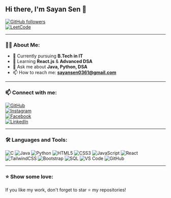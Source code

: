 ## Hi there, I'm **Sayan Sen** 👋

[![GitHub followers](https://img.shields.io/github/followers/Sayan0361?label=Follow&style=social)](https://github.com/Sayan0361)  
[![LeetCode](https://img.shields.io/badge/LeetCode-Profile-orange?style=flat&logo=leetcode)](https://leetcode.com/u/Sayan_Sen/)

---

### 👨‍💻 **About Me**:
- 🔭 Currently pursuing **B.Tech in IT**
- 🌱 Learning **React.js** & **Advanced DSA**
- 💬 Ask me about **Java, Python, DSA**
- 📫 How to reach me: [**sayansen0361@gmail.com**](mailto:sayansen0361@gmail.com)
  
---

### 📫 **Connect with me**:

[![GitHub](https://img.shields.io/badge/GitHub-181717?style=flat&logo=github)](https://github.com/Sayan0361)  
[![Instagram](https://img.shields.io/badge/Instagram-E4405F?style=flat&logo=instagram&logoColor=white)](https://www.instagram.com/sayan_sen007/)  
[![Facebook](https://img.shields.io/badge/Facebook-1877F2?style=flat&logo=facebook&logoColor=white)](https://m.facebook.com/profile.php?id=100040647903469)  
[![LinkedIn](https://img.shields.io/badge/LinkedIn-0A66C2?style=flat&logo=linkedin&logoColor=white)](https://www.linkedin.com/in/sayan-sen-38b198255)

---

### 🛠️ **Languages and Tools**:
![C](https://img.shields.io/badge/-C-A8B9CC?logo=c)
![Java](https://img.shields.io/badge/-Java-007396?logo=java)
![Python](https://img.shields.io/badge/-Python-3776AB?logo=python)
![HTML5](https://img.shields.io/badge/-HTML5-E34F26?logo=html5)
![CSS3](https://img.shields.io/badge/-CSS3-1572B6?logo=css3)
![JavaScript](https://img.shields.io/badge/-JavaScript-F7DF1E?logo=javascript)
![React](https://img.shields.io/badge/-React-61DAFB?logo=react)
![TailwindCSS](https://img.shields.io/badge/-TailwindCSS-38B2AC?logo=tailwind-css)
![Bootstrap](https://img.shields.io/badge/-Bootstrap-7952B3?logo=bootstrap)
![SQL](https://img.shields.io/badge/-SQL-4479A1?logo=mysql)
![VS Code](https://img.shields.io/badge/-VS_Code-007ACC?logo=visual-studio-code)
![GitHub](https://img.shields.io/badge/-GitHub-181717?logo=github)

---

### ⭐ **Show some love**:
If you like my work, don't forget to star ⭐ my repositories!
